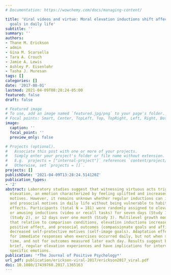 ```yaml
---
# Documentation: https://wowchemy.com/docs/managing-content/

title: 'Viral videos and virtue: Moral elevation inductions shift affect and interpersonal
  goals in daily life'
subtitle: ''
summary: ''
authors:
- Thane M. Erickson
- admin
- Gina M. Scarsella
- Tara A. Crouch
- Jamie A. Lewis
- Ashley P. Eisenlohr
- Tasha J. Muresan
tags: []
categories: []
date: '2017-08-01'
lastmod: 2021-04-09T08:28:24-05:00
featured: false
draft: false

# Featured image
# To use, add an image named `featured.jpg/png` to your page's folder.
# Focal points: Smart, Center, TopLeft, Top, TopRight, Left, Right, BottomLeft, Bottom, BottomRight.
image:
  caption: ''
  focal_point: ''
  preview_only: false

# Projects (optional).
#   Associate this post with one or more of your projects.
#   Simply enter your project's folder or file name without extension.
#   E.g. `projects = ["internal-project"]` references `content/project/deep-learning/index.md`.
#   Otherwise, set `projects = []`.
projects: []
publishDate: '2021-04-09T13:28:24.514120Z'
publication_types:
- '2'
abstract: Laboratory studies suggest that witnessing virtuous acts triggers moral
  elevation, an emotion characterized by feeling uplifted and increased prosocial
  motives. However, it remains unknown whether regular inductions can increase elevation
  and prosocial motives in daily life without being vulnerable to habituation or adaptation
  effects. Participants (total N = 181) were randomly assigned to elevating vs. neutral
  or amusing inductions (video or recall tasks) for seven days (Study 1), ten days
  (Study 2), or 12 days over one month (Study 3). Multilevel growth models showed
  that relative to comparison conditions, elevation inductions increased daily elevation,
  positive affect, and prosocial outcomes (compassionate goals and affiliation), and
  decreased self-protective motives (self-image goals). Adaptation effects occurred
  for immediate responses when exercises occurred daily, but not when spaced out over
  time, and not for outcomes measured later each day. Results suggest benefits of
  brief, regular elevation experiences and have implications for interventions targeting
  specific emotions.
publication: '*The Journal of Positive Psychology*'
url_pdf: publication/erickson-viral-2017/erickson2017_viral.pdf
doi: 10.1080/17439760.2017.1365163
---
```

